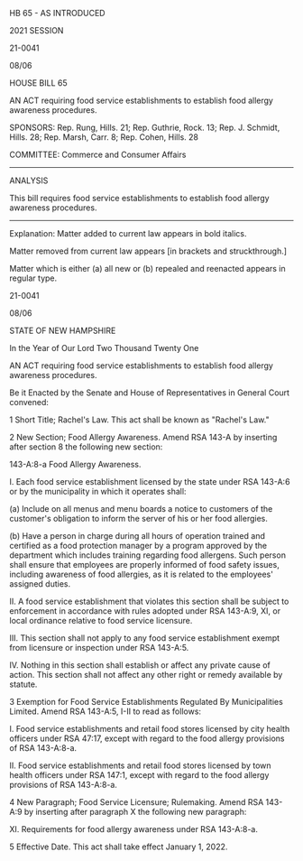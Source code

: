  HB 65 - AS INTRODUCED

 

 

2021 SESSION

 21-0041

 08/06

 

HOUSE BILL 65

 

AN ACT requiring food service establishments to establish food allergy awareness procedures.

 

SPONSORS: Rep. Rung, Hills. 21; Rep. Guthrie, Rock. 13; Rep. J. Schmidt, Hills. 28; Rep. Marsh, Carr. 8; Rep. Cohen, Hills. 28

 

COMMITTEE: Commerce and Consumer Affairs

 

-----------------------------------------------------------------

 

ANALYSIS

 

 This bill requires food service establishments to establish food allergy awareness procedures.

 

- - - - - - - - - - - - - - - - - - - - - - - - - - - - - - - - - - - - - - - - - - - - - - - - - - - - - - - - - - - - - - - - - - - - - - - - - - - 

 

Explanation: Matter added to current law appears in bold italics.

 Matter removed from current law appears [in brackets and struckthrough.]

 Matter which is either (a) all new or (b) repealed and reenacted appears in regular type.

 21-0041

 08/06

 

STATE OF NEW HAMPSHIRE

 

In the Year of Our Lord Two Thousand Twenty One

 

AN ACT requiring food service establishments to establish food allergy awareness procedures.

 

Be it Enacted by the Senate and House of Representatives in General Court convened:

 

 1 Short Title; Rachel's Law. This act shall be known as "Rachel's Law."

 2 New Section; Food Allergy Awareness. Amend RSA 143-A by inserting after section 8 the following new section:

 143-A:8-a Food Allergy Awareness. 

 I. Each food service establishment licensed by the state under RSA 143-A:6 or by the municipality in which it operates shall: 

 (a) Include on all menus and menu boards a notice to customers of the customer's obligation to inform the server of his or her food allergies.

 (b) Have a person in charge during all hours of operation trained and certified as a food protection manager by a program approved by the department which includes training regarding food allergens. Such person shall ensure that employees are properly informed of food safety issues, including awareness of food allergies, as it is related to the employees' assigned duties.

 II. A food service establishment that violates this section shall be subject to enforcement in accordance with rules adopted under RSA 143-A:9, XI, or local ordinance relative to food service licensure.

 III. This section shall not apply to any food service establishment exempt from licensure or inspection under RSA 143-A:5.

 IV. Nothing in this section shall establish or affect any private cause of action. This section shall not affect any other right or remedy available by statute. 

 3 Exemption for Food Service Establishments Regulated By Municipalities Limited. Amend RSA 143-A:5, I-II to read as follows:

 I. Food service establishments and retail food stores licensed by city health officers under RSA 47:17, except with regard to the food allergy provisions of RSA 143-A:8-a.

 II. Food service establishments and retail food stores licensed by town health officers under RSA 147:1, except with regard to the food allergy provisions of RSA 143-A:8-a.

 4 New Paragraph; Food Service Licensure; Rulemaking. Amend RSA 143-A:9 by inserting after paragraph X the following new paragraph:

 XI. Requirements for food allergy awareness under RSA 143-A:8-a.

 5 Effective Date. This act shall take effect January 1, 2022.

